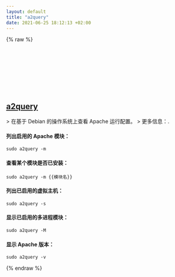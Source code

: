 ```yaml
---
layout: default
title: "a2query"
date: 2021-06-25 18:12:13 +02:00
---
```

{% raw %}
<h2 id="a2query">
  <a href="/zh/linux/a2query.html">a2query</a> <a href="#a2query"><svg class="icon">
    <use href="/assets/images/unicode_sprite.svg#link" />
  </svg></a>
</h2>
> 在基于 Debian 的操作系统上查看 Apache 运行配置。
> 更多信息：<https://manpages.debian.org/latest/apache2/a2query.1.html>.

#### 列出启用的 Apache 模块：
```shell
sudo a2query -m
```
#### 查看某个模块是否已安装：
```shell
sudo a2query -m {{模块名}}
```
#### 列出已启用的虚拟主机：
```shell
sudo a2query -s
```
#### 显示已启用的多进程模块：
```shell
sudo a2query -M
```
#### 显示 Apache 版本：
```shell
sudo a2query -v
```
{% endraw %}